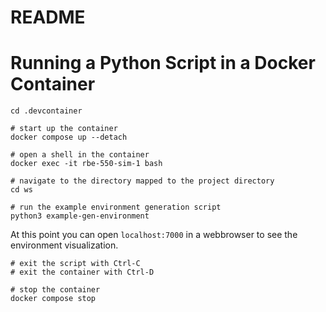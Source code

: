 # README
# Running a Python Script in a Docker Container

``` shell
cd .devcontainer

# start up the container
docker compose up --detach

# open a shell in the container
docker exec -it rbe-550-sim-1 bash

# navigate to the directory mapped to the project directory
cd ws

# run the example environment generation script
python3 example-gen-environment
```

At this point you can open `localhost:7000` in a webbrowser to see the environment visualization.

``` shell
# exit the script with Ctrl-C
# exit the container with Ctrl-D

# stop the container
docker compose stop
```

